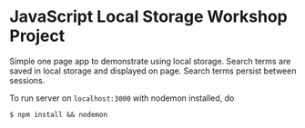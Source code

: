 # JavaScript Local Storage Workshop Project
Simple one page app to demonstrate using local storage. 
Search terms are saved in local storage and displayed on page.
Search terms persist between sessions.

To run server on ```localhost:3000``` with nodemon installed, do

	$ npm install && nodemon